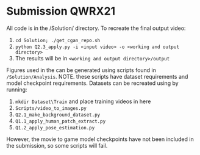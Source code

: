 # Submission QWRX21

All code is in the /Solution/ directory.
To recreate the final output video:
1. `cd Solution; ./get_cgan_repo.sh`
2. `python Q2.3_apply.py -i <input video> -o <working and output directory>`
3. The results will be in `<working and output directory>/output`

Figures used in the can be generated using scripts found in `/Solution/Analysis`.
NOTE. these scripts have dataset requirements and model checkpoint requirements.
Datasets can be recreated using by running:
1. `mkdir Dataset\Train` and place training videos in here
2. `Scripts/video_to_images.py`
3. `Q2.1_make_background_dataset.py`
4. `Q1.1_apply_human_patch_extract.py`
5. `Q1.2_apply_pose_estimation.py`

However, the movie to game model checkpoints have not been included in the submission, so some scripts will fail.
